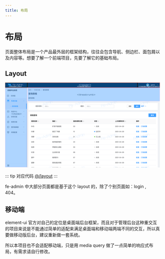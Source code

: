 ```yaml
---
title: 布局
---
```


# 布局

页面整体布局是一个产品最外层的框架结构，往往会包含导航、侧边栏、面包屑以及内容等。想要了解一个前端项目，先要了解它的基础布局。

## Layout

<img src="../assets/images/layout.png" />

::: tip 对应代码
[@/layout](https://github.com/fe-admin/fe-admin/tree/main/src/layout)
:::

fe-admin 中大部分页面都是基于这个 layout 的，除了个别页面如：login , 404。

## 移动端

element-ui 官方对自己的定位是桌面端后台框架，而且对于管理后台这种重交互的项目来说是不能通过简单的适配来满足桌面端和移动端两端不同的交互，所以真要做移动版后台，建议重新做一套系统。

所以本项目也不会适配移动端，只是用 media query 做了一点简单的响应式布局，有需求请自行修改。

